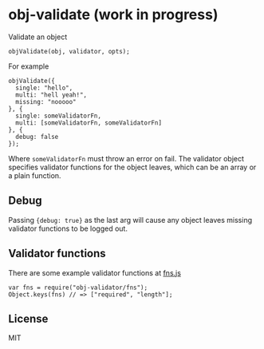 # obj-validate (work in progress)
Validate an object

    objValidate(obj, validator, opts);

For example

    objValidate({
      single: "hello",
      multi: "hell yeah!",
      missing: "nooooo"
    }, {
      single: someValidatorFn,
      multi: [someValidatorFn, someValidatorFn]
    }, {
      debug: false
    });

Where `someValidatorFn` must throw an error on fail. The validator object specifies validator functions for the object leaves, which can be an array or a plain function.


## Debug
Passing `{debug: true}` as the last arg will cause any object leaves missing validator functions to be logged out.


## Validator functions
There are some example validator functions at [fns.js](/fns.js)

    var fns = require("obj-validator/fns");
    Object.keys(fns) // => ["required", "length"];


## License
MIT
